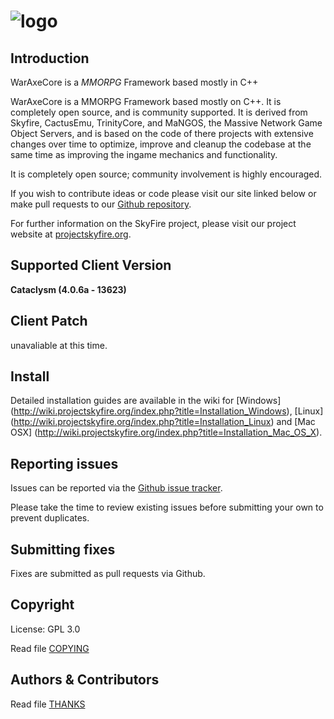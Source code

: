 # ![logo](http://www.projectskyfire.org/public/style_images/15_14_skyfire_logo.png)


## Introduction

WarAxeCore is a *MMORPG* Framework based mostly in C++

WarAxeCore is a MMORPG Framework based mostly on C++. It is completely 
open source, and is community supported. It is derived
from Skyfire, CactusEmu, TrinityCore, and MaNGOS, the Massive Network Game Object Servers, 
and is based on the code of there projects with extensive changes over time to optimize, 
improve and cleanup the codebase at the same time as improving the ingame mechanics
and functionality.

It is completely open source; community involvement is highly encouraged.

If you wish to contribute ideas or code please visit our site linked below or
make pull requests to our 
[Github repository](https://github.com/ProjectSkyfire/SkyFire.406a).

For further information on the SkyFire project, please visit our project website at 
[projectskyfire.org](http://www.projectskyfire.org).

## Supported Client Version
**Cataclysm (4.0.6a - 13623)**

## Client Patch
unavaliable at this time.

## Install

Detailed installation guides are available in the wiki for
[Windows] (http://wiki.projectskyfire.org/index.php?title=Installation_Windows),
[Linux] (http://wiki.projectskyfire.org/index.php?title=Installation_Linux) and
[Mac OSX] (http://wiki.projectskyfire.org/index.php?title=Installation_Mac_OS_X).


## Reporting issues

Issues can be reported via the [Github issue tracker](https://github.com/Razfury/WarAxeCore/issues).

Please take the time to review existing issues before submitting your own to
prevent duplicates.

## Submitting fixes

Fixes are submitted as pull requests via Github. 

## Copyright

License: GPL 3.0

Read file [COPYING](COPYING.md)


## Authors &amp; Contributors

Read file [THANKS](https://github.com/ProjectSkyfire/SkyFireEMU/tree/master/doc/THANKS.md)
